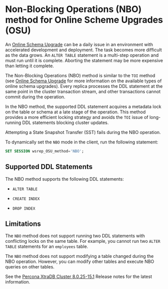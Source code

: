 # Non-Blocking Operations (NBO) method for Online Scheme Upgrades (OSU)

An [Online Schema Upgrade](online-schema-upgrade.md#online-schema-upgrade) can be a daily issue in an environment with accelerated development and deployment. The task becomes more difficult as the data grows. An `ALTER TABLE` statement is a multi-step operation and must run until it is complete. Aborting the statement may be more expensive than letting it complete.

The Non-Blocking Operations (NBO) method is similar to the `TOI` method (see [Online Schema Upgrade](online-schema-upgrade.md#online-schema-upgrade) for more information on the available types of online schema upgrades). Every replica processes the DDL statement at the same point in the cluster transaction stream, and other transactions cannot commit during the operation.

In the NBO method, the supported DDL statement acquires a metadata lock on the table or schema at a late stage of the operation. This method provides a more efficient locking strategy and avoids the `TOI` issue of long-running DDL statements blocking cluster updates.

Attempting a State Snapshot Transfer (SST) fails during the NBO operation.

To dynamically set the `NBO` mode in the client, run the following statement:

```sql
SET SESSION wsrep_OSU_method='NBO';
```

## Supported DDL Statements

The NBO method supports the following DDL statements:

* `ALTER TABLE`


* `CREATE INDEX`


* `DROP INDEX`

## Limitations

The `NBO` method does not support running two DDL statements with conflicting locks on the same table. For example, you cannot run two `ALTER TABLE` statements for an `employees` table.

The `NBO` method does not support modifying a table changed during the NBO operation. However, you can modify other tables and execute NBO queries on other tables.

See the [Percona XtraDB Cluster 8.0.25-15.1](../release-notes/Percona-XtraDB-Cluster-8.0.25-15.1.md#pxc-8-0-25-15-1) Release notes for the latest information.
